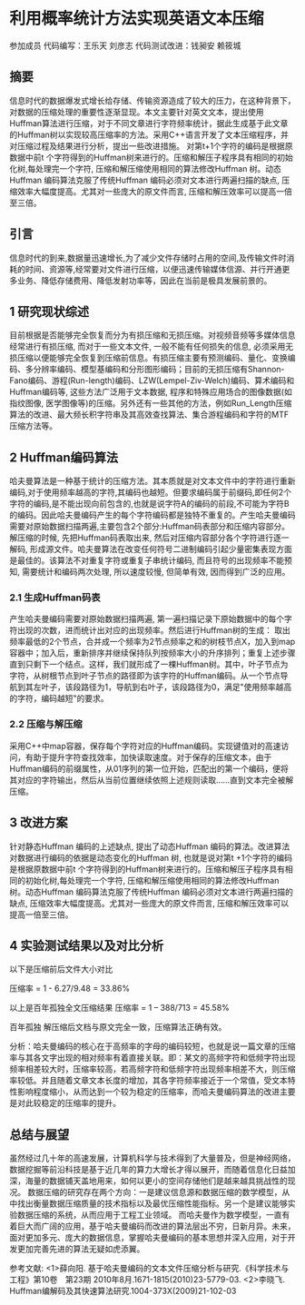# 利用概率统计方法实现英语文本压缩

参加成员  代码编写：王乐天 刘彦志    代码测试改进：钱昶安 赖筱城

## 摘要

信息时代的数据爆发式增长给存储、传输资源造成了较大的压力，在这种背景下，对数据的压缩处理的重要性逐渐显现。本文主要针对英文文本，提出使用Huffman算法进行压缩，对于不同文章进行字符频率统计，据此生成基于此文章的Huffman树以实现较高压缩率的方法。采用C++语言开发了文本压缩程序，并对压缩过程及结果进行分析，提出一些改进措施。
对第t+1个字符的编码是根据原数据中前t 个字符得到的Huffman树来进行的。压缩和解压子程序具有相同的初始化树,每处理完一个字符, 压缩和解压缩使用相同的算法修改Huffman 树。动态Huffman 编码算法克服了传统Huffman 编码必须对文本进行两遍扫描的缺点, 压缩效率大幅度提高。尤其对一些庞大的原文件而言, 压缩和解压效率可以提高一倍至三倍。

## 引言

信息时代的到来,数据量迅速增长,为了减少文件存储时占用的空间,及传输文件时消耗的时间、资源等,经常要对文件进行压缩，以便迅速传输媒体信源、并行开通更多业务、降低存储费用、降低发射功率等，因此在当前是极具发展前景的。

## 1 研究现状综述

目前根据是否能够完全恢复而分为有损压缩和无损压缩。对视频音频等多媒体信息经常进行有损压缩, 而对于一些文本文件, 一般不能有任何损失的信息, 必须采用无损压缩以便能够完全恢复到压缩前信息。有损压缩主要有预测编码、量化、变换编码、多分辨率编码、模型基编码和分形图形编码；目前的无损压缩有Shannon-Fano编码、游程(Run-length)编码、LZW(Lempel-Ziv-Welch)编码、算术编码和Huffman编码等, 这些方法广泛用于文本数据, 程序和特殊应用场合的图像数据(如指纹图像, 医学图像等)的压缩。另外还有一些其他的方法，例如Run_Length压缩算法的改进、最大频长积字符串及其高效查找算法、集合游程编码和字符的MTF压缩方法等。

## 2 Huffman编码算法

哈夫曼算法是一种基于统计的压缩方法。其本质就是对文本文件中的字符进行重新编码,对于使用频率越高的字符,其编码也越短。但要求编码属于前缀码,即任何2个字符的编码,是不能出现向前包含的,也就是说字符A的编码的前段,不可能为字符B的编码。因此哈夫曼编码产生的每个字符编码都是独特不重复的。产生哈夫曼编码需要对原始数据扫描两遍,主要包含2个部分:Huffman码表部分和压缩内容部分。解压缩的时候, 先把Huffman码表取出来, 然后对压缩内容部分各个字符进行逐一解码, 形成源文件。哈夫曼算法在改变任何符号二进制编码引起少量密集表现方面是最佳的。该算法不对重复字符或重复子串统计编码, 而且符号的出现频率不能预知, 需要统计和编码两次处理, 所以速度较慢, 但简单有效, 因而得到广泛的应用。

### 2.1 生成Huffman码表

产生哈夫曼编码需要对原始数据扫描两遍, 第一遍扫描记录下原始数据中的每个字符出现的次数，进而统计出对应的出现频率。然后进行Huffman树的生成：
取出频率最低的2个节点，合并成一个频率为2节点频率之和的树枝节点X，加入到map容器中；加入后，重新排序并继续保持队列按频率大小的升序排列；重复上述步骤直到只剩下一个结点。这样，我们就形成了一棵Huffman树。其中，叶子节点为字符，从树根节点到叶子节点的路径即为该字符的Huffman编码。从一个节点导航到其左叶子，该段路径为1，导航到右叶子，该段路径为0，满足"使用频率越高的字符，编码越短"的要求。

### 2.2 压缩与解压缩

采用C++中map容器，保存每个字符对应的Huffman编码。实现键值对的高速访问，有助于提升字符查找效率，加快读取速度。对于保存的压缩文本，由于Huffman编码的前缀属性，从01序列的第一位开始，匹配出的第一个编码，便将其对应的字符输出，然后从当前位置继续依照上述规则读取……直到文本完全被解压缩。

## 3 改进方案

针对静态Huffman 编码的上述缺点, 提出了动态Huffman 编码的算法。改进算法对数据进行编码的依据是动态变化的Huffman 树, 也就是说对第t +1个字符的编码是根据原数据中前t 个字符得到的Huffman树来进行的。压缩和解压子程序具有相同的初始化树,每处理完一个字符, 压缩和解压缩使用相同的算法修改Huffman 树。动态Huffman 编码算法克服了传统Huffman 编码必须对文本进行两遍扫描的缺点, 压缩效率大幅度提高。尤其对一些庞大的原文件而言, 压缩和解压效率可以提高一倍至三倍。

## 4 实验测试结果以及对比分析

以下是压缩前后文件大小对比

压缩率 = 1 - 6.27/9.48 = 33.86%

以上是百年孤独全文压缩结果
压缩率 = 1 – 388/713 = 45.58%

百年孤独 解压缩后文档与原文完全一致，压缩算法正确有效。

分析：哈夫曼编码的核心在于高频率的字母的编码较短，也就是说一篇文章的压缩率与其各文字出现的相对频率有着直接关联。即：某文的高频字符和低频字符出现频率相差较大时，压缩率较高，若高频字符和低频字符出现频率相差不大，则压缩率较低。并且随着文章文本长度的增加，其各字符频率接近于一个常值，受文本特性影响程度缩小，从而达到一个较为稳定的压缩率，而哈夫曼编码算法的改进主要是对此较稳定的压缩率的提升。

## 总结与展望

虽然经过几十年的高速发展，计算机科学与技术得到了大量普及，但是神经网络，数据挖掘等前沿科技是基于近几年的算力大增长才得以展开，而随着信息化日益加深，海量的数据铺天盖地用来，如何以更小的空间存储他们是越来越具挑战性的现况。
数据压缩的研究存在两个方向：一是建议信息源和数据压缩的数学模型，从中找出衡量数据压缩质量的技术指标以及最优压缩性能指标。另一个是建议能够实验数据压缩的系统，从而应用于工程工业领域。
而哈夫曼作为数学模型，一直有着巨大而广阔的应用，基于哈夫曼编码而改进的算法层出不穷，日新月异。未来，面对更加多元、庞大的数据信息，掌握哈夫曼编码的基本思想并深入应用，对于开发更加完善先进的算法无疑如虎添翼。

参考文献:
<1>薛向阳. 基于哈夫曼编码的文本文件压缩分析与研究.《科学技术与工程》第10卷　第23期 2010年8月.1671-1815(2010)23-5779-03.
<2>李晓飞. Huffman编解码及其快速算法研究.1004-373X(2009)21-102-03
